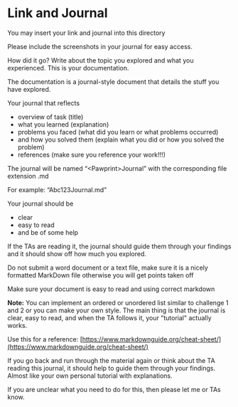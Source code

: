 # Link and Journal

You may insert your link and journal into this directory

Please include the screenshots in your journal for easy access.

How did it go? Write about the topic you explored and what you experienced. This is your documentation.

The documentation is a journal-style document that details the stuff you have explored.

Your journal that reflects

- overview of task (title)
- what you learned (explanation)
- problems you faced (what did you learn or what problems occurred)
- and how you solved them (explain what you did or how you solved the problem)
- references (make sure you reference your work!!!)

The journal will be named “\<Pawprint\>Journal” with the corresponding file extension .md

For example: “Abc123Journal.md”

Your journal should be

- clear
- easy to read
- and be of some help

If the TAs are reading it, the journal should guide them through your findings and it should show off how much you explored.

Do not submit a word document or a text file, make sure it is a nicely formatted MarkDown file otherwise you will get points taken off

Make sure your document is easy to read and using correct markdown

**Note:** You can implement an ordered or unordered list similar to challenge 1 and 2 or you can make your own style. The main thing is that the journal is clear, easy to read, and when the TA follows it, your "tutorial" actually works.

Use this for a reference: [https://www.markdownguide.org/cheat-sheet/](https://www.markdownguide.org/cheat-sheet/)

If you go back and run through the material again or think about the TA reading this journal, it should help to guide them through your findings. Almost like your own personal tutorial with explanations.

If you are unclear what you need to do for this, then please let me or TAs know.
